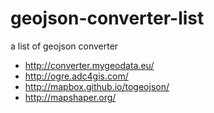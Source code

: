 # geojson-converter-list
a list of geojson converter
+ http://converter.mygeodata.eu/ 
+ http://ogre.adc4gis.com/
+ http://mapbox.github.io/togeojson/
+ http://mapshaper.org/

